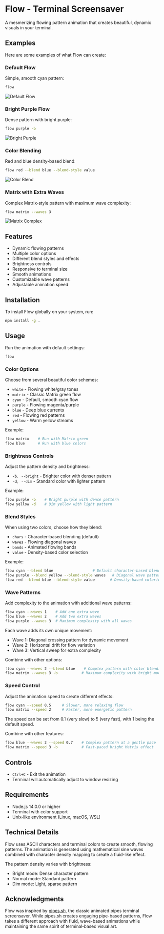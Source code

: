 # Flow - Terminal Screensaver

A mesmerizing flowing pattern animation that creates beautiful, dynamic visuals in your terminal.

## Examples

Here are some examples of what Flow can create:

### Default Flow
Simple, smooth cyan pattern:
```bash
flow
```
![Default Flow](gifs/blue.gif)

### Bright Purple Flow
Dense pattern with bright purple:
```bash
flow purple -b
```
![Bright Purple](gifs/purple.gif)

### Color Blending
Red and blue density-based blend:
```bash
flow red --blend blue --blend-style value
```
![Color Blend](gifs/bluered.gif)

### Matrix with Extra Waves
Complex Matrix-style pattern with maximum wave complexity:
```bash
flow matrix --waves 3
```
![Matrix Complex](gifs/matrix.gif)

## Features

- Dynamic flowing patterns
- Multiple color options
- Different blend styles and effects
- Brightness controls
- Responsive to terminal size
- Smooth animations
- Customizable wave patterns
- Adjustable animation speed

## Installation

To install Flow globally on your system, run:

```bash
npm install -g .
```

## Usage

Run the animation with default settings:
```bash
flow
```

### Color Options

Choose from several beautiful color schemes:
- `white` - Flowing white/gray tones
- `matrix` - Classic Matrix green flow
- `cyan` - Default, smooth cyan flow
- `purple` - Flowing magenta/purple
- `blue` - Deep blue currents
- `red` - Flowing red patterns
- `yellow` - Warm yellow streams

Example:
```bash
flow matrix    # Run with Matrix green
flow blue      # Run with blue colors
```

### Brightness Controls

Adjust the pattern density and brightness:
- `-b, --bright` - Brighter color with denser pattern
- `-d, --dim` - Standard color with lighter pattern

Example:
```bash
flow purple -b    # Bright purple with dense pattern
flow yellow -d    # Dim yellow with light pattern
```

### Blend Styles

When using two colors, choose how they blend:
- `chars` - Character-based blending (default)
- `waves` - Flowing diagonal waves
- `bands` - Animated flowing bands
- `value` - Density-based color selection

Example:
```bash
flow cyan --blend blue                  # Default character-based blend
flow purple --blend yellow --blend-style waves   # Diagonal wave pattern
flow red --blend blue --blend-style value       # Density-based coloring
```

### Wave Patterns

Add complexity to the animation with additional wave patterns:
```bash
flow cyan --waves 1    # Add one extra wave
flow blue --waves 2    # Add two extra waves
flow purple --waves 3  # Maximum complexity with all waves
```

Each wave adds its own unique movement:
- Wave 1: Diagonal crossing pattern for dynamic movement
- Wave 2: Horizontal drift for flow variation
- Wave 3: Vertical sweep for extra complexity

Combine with other options:
```bash
flow cyan --waves 2 --blend blue    # Complex pattern with color blending
flow matrix --waves 3 -b           # Maximum complexity with bright mode
```

### Speed Control

Adjust the animation speed to create different effects:
```bash
flow cyan --speed 0.5     # Slower, more relaxing flow
flow matrix --speed 2     # Faster, more energetic pattern
```

The speed can be set from 0.1 (very slow) to 5 (very fast), with 1 being the default speed.

Combine with other features:
```bash
flow blue --waves 2 --speed 0.7    # Complex pattern at a gentle pace
flow matrix --speed 3 -b           # Fast-paced bright Matrix effect
```

## Controls

- `Ctrl+C` - Exit the animation
- Terminal will automatically adjust to window resizing

## Requirements

- Node.js 14.0.0 or higher
- Terminal with color support
- Unix-like environment (Linux, macOS, WSL)

## Technical Details

Flow uses ASCII characters and terminal colors to create smooth, flowing patterns. The animation is generated using mathematical sine waves combined with character density mapping to create a fluid-like effect.

The pattern density varies with brightness:
- Bright mode: Dense character pattern
- Normal mode: Standard pattern
- Dim mode: Light, sparse pattern

## Acknowledgments

Flow was inspired by [pipes.sh](https://github.com/pipeseroni/pipes.sh), the classic animated pipes terminal screensaver. While pipes.sh creates engaging pipe-based patterns, Flow takes a different approach with fluid, wave-based animations while maintaining the same spirit of terminal-based visual art.


